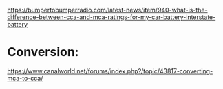 https://bumpertobumperradio.com/latest-news/item/940-what-is-the-difference-between-cca-and-mca-ratings-for-my-car-battery-interstate-battery

# Conversion:
https://www.canalworld.net/forums/index.php?/topic/43817-converting-mca-to-cca/
